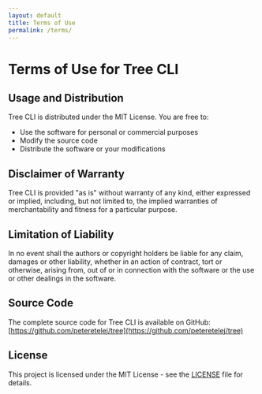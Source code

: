 ```yaml
---
layout: default
title: Terms of Use
permalink: /terms/
---
```


# Terms of Use for Tree CLI

## Usage and Distribution

Tree CLI is distributed under the MIT License. You are free to:

- Use the software for personal or commercial purposes
- Modify the source code
- Distribute the software or your modifications

## Disclaimer of Warranty

Tree CLI is provided "as is" without warranty of any kind, either expressed or implied, including, but not limited to, the implied warranties of merchantability and fitness for a particular purpose.

## Limitation of Liability

In no event shall the authors or copyright holders be liable for any claim, damages or other liability, whether in an action of contract, tort or otherwise, arising from, out of or in connection with the software or the use or other dealings in the software.

## Source Code

The complete source code for Tree CLI is available on GitHub: [https://github.com/peteretelej/tree](https://github.com/peteretelej/tree)

## License

This project is licensed under the MIT License - see the [LICENSE](https://github.com/peteretelej/tree/blob/main/LICENSE) file for details.
